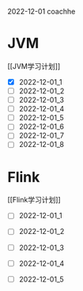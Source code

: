 2022-12-01 coachhe

# JVM

[[JVM学习计划]]

- [x] 2022-12-01\_1
- [ ] 2022-12-01\_2
- [ ] 2022-12-01\_3
- [ ] 2022-12-01\_4
- [ ] 2022-12-01\_5
- [ ] 2022-12-01\_6
- [ ] 2022-12-01\_7
- [ ] 2022-12-01\_8

# Flink

[[Flink学习计划]]

- [ ] 2022-12-01\_1
- [ ] 2022-12-01\_2
- [ ] 2022-12-01\_3
- [ ] 2022-12-01\_4
- [ ] 2022-12-01\_5

